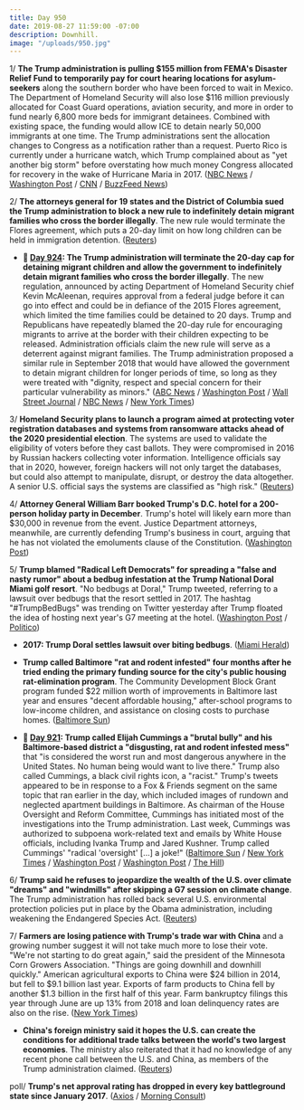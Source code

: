 ```yaml
---
title: Day 950
date: 2019-08-27 11:59:00 -07:00
description: Downhill.
image: "/uploads/950.jpg"
---
```


1/ **The Trump administration is pulling $155 million from FEMA's Disaster Relief Fund to temporarily pay for court hearing locations for asylum-seekers** along the southern border who have been forced to wait in Mexico. The Department of Homeland Security will also lose $116 million previously allocated for Coast Guard operations, aviation security, and more in order to fund nearly 6,800 more beds for immigrant detainees. Combined with existing space, the funding would allow ICE to detain nearly 50,000 immigrants at one time. The Trump administrations sent the allocation changes to Congress as a notification rather than a request. Puerto Rico is currently under a hurricane watch, which Trump complained about as "yet another big storm" before overstating how much money Congress allocated for recovery in the wake of Hurricane Maria in 2017. ([NBC News](https://www.nbcnews.com/politics/immigration/trump-admin-pulling-millions-fema-disaster-relief-send-southern-border-n1046691) / [Washington Post](https://www.washingtonpost.com/politics/trump-complains-of-yet-another-big-storm-as-puerto-rico-comes-under-a-hurricane-watch/2019/08/27/34dc5946-c8e6-11e9-a1fe-ca46e8d573c0_story.html) / [CNN](https://www.cnn.com/2019/08/27/politics/fema-immigration-enforcement-dorian/index.html) / [BuzzFeed News](https://www.buzzfeednews.com/article/hamedaleaziz/the-trump-administration-is-taking-millions-from-fema-to))

2/ **The attorneys general for 19 states and the District of Columbia sued the Trump administration to block a new rule to indefinitely detain migrant families who cross the border illegally**. The new rule would terminate the Flores agreement, which puts a 20-day limit on how long children can be held in immigration detention. ([Reuters](https://www.reuters.com/article/us-usa-immigration-detention-idUSKCN1VG1ZB))

* **📌 [Day 924](https://whatthefuckjusthappenedtoday.com/2019/08/21/day-944/#1-the-trump-administration-will-term): The Trump administration will terminate the 20-day cap for detaining migrant children and allow the government to indefinitely detain migrant families who cross the border illegally**. The new regulation, announced by acting Department of Homeland Security chief Kevin McAleenan, requires approval from a federal judge before it can go into effect and could be in defiance of the 2015 Flores agreement, which limited the time families could be detained to 20 days. Trump and Republicans have repeatedly blamed the 20-day rule for encouraging migrants to arrive at the border with their children expecting to be released. Administration officials claim the new rule will serve as a deterrent against migrant families. The Trump administration proposed a similar rule in September 2018 that would have allowed the government to detain migrant children for longer periods of time, so long as they were treated with "dignity, respect and special concern for their particular vulnerability as minors." ([ABC News](https://abcnews.go.com/Politics/trump-administration-roll-plan-longer-term-detention-migrant/story?id=65085432) / [Washington Post](https://www.washingtonpost.com/immigration/trump-administration-moves-to-terminate-court-agreement-hold-migrant-children-and-parents-longer/2019/08/21/c268bb44-c28b-11e9-9986-1fb3e4397be4_story.html) / [Wall Street Journal](https://www.wsj.com/articles/trump-administration-unveils-plan-to-hold-migrant-children-in-long-term-detention-with-parents-11566394202) / [NBC News](https://www.nbcnews.com/politics/immigration/trump-administration-lift-limit-how-long-it-can-detain-migrant-n1044666) / [New York Times](https://www.nytimes.com/2019/08/21/us/politics/flores-migrant-family-detention.html))

3/ **Homeland Security plans to launch a program aimed at protecting voter registration databases and systems from ransomware attacks ahead of the 2020 presidential election**. The systems are used to validate the eligibility of voters before they cast ballots. They were compromised in 2016 by Russian hackers collecting voter information. Intelligence officials say that in 2020, however, foreign hackers will not only target the databases, but could also attempt to manipulate, disrupt, or destroy the data altogether. A senior U.S. official says the systems are classified as "high risk." ([Reuters](https://www.reuters.com/article/us-usa-cyber-election-exclusive-idUSKCN1VG222))

4/ **Attorney General William Barr booked Trump's D.C. hotel for a 200-person holiday party in December**. Trump's hotel will likely earn more than $30,000 in revenue from the event. Justice Department attorneys, meanwhile, are currently defending Trump's business in court, arguing that he has not violated the emoluments clause of the Constitution. ([Washington Post](https://www.washingtonpost.com/business/2019/08/27/cheers-barr-books-trumps-hotel-holiday-party/))

5/ **Trump blamed "Radical Left Democrats" for spreading a "false and nasty rumor" about a bedbug infestation at the Trump National Doral Miami golf resort**. "No bedbugs at Doral," Trump tweeted, referring to a lawsuit over bedbugs that the resort settled in 2017. The hashtag "#TrumpBedBugs" was trending on Twitter yesterday after Trump floated the idea of hosting next year's G7 meeting at the hotel. ([Washington Post](https://www.washingtonpost.com/politics/trump-pushes-back-on-nasty-rumor-of-bed-bug-infestation-at-his-doral-golf-resort/2019/08/27/6da6146e-c8b5-11e9-a1fe-ca46e8d573c0_story.html) / [Politico](https://www.politico.com/story/2019/08/27/president-trump-tweet-doral-florida-hotel-resort-bed-bugs-1475911))

* **2017: Trump Doral settles lawsuit over biting bedbugs**. ([Miami Herald](https://www.miamiherald.com/entertainment/ent-columns-blogs/jose-lambiet/article129651494.html))

* **Trump called Baltimore "rat and rodent infested" four months after he tried ending the primary funding source for the city's public housing rat-elimination program**. The Community Development Block Grant program funded $22 million worth of improvements in Baltimore last year and ensures "decent affordable housing," after-school programs to low-income children, and assistance on closing costs to purchase homes. ([Baltimore Sun](https://www.baltimoresun.com/maryland/baltimore-city/bs-md-ci-rat-budget-trump-20190826-t6oay6qtqzexbefumapeyqp2hq-story.html))

* **📌 [Day 921](https://whatthefuckjusthappenedtoday.com/2019/07/29/day-921/#1-trump-called-elijah-cummings-a-bru): Trump called Elijah Cummings a "brutal bully" and his Baltimore-based district a "disgusting, rat and rodent infested mess"** that "is considered the worst run and most dangerous anywhere in the United States. No human being would want to live there." Trump also called Cummings, a black civil rights icon, a "racist." Trump's tweets appeared to be in response to a Fox & Friends segment on the same topic that ran earlier in the day, which included images of rundown and neglected apartment buildings in Baltimore. As chairman of the House Oversight and Reform Committee, Cummings has initiated most of the investigations into the Trump administration. Last week, Cummings was authorized to subpoena work-related text and emails by White House officials, including Ivanka Trump and Jared Kushner. Trump called Cummings' "radical 'oversight' \[…\] a joke!" ([Baltimore Sun](https://www.baltimoresun.com/politics/bs-md-pol-cummings-trump-20190727-chty2yovtvfzfcjkeaui7wm5zi-story.html) / [New York Times](https://www.nytimes.com/2019/07/27/us/politics/trump-elijah-cummings.html) / [Washington Post](https://www.washingtonpost.com/politics/trump-attacks-rep-cummingss-district-calling-it-a-disgusting-rat-and-rodent-infested-mess/2019/07/27/b93c89b2-b073-11e9-bc5c-e73b603e7f38_story.html) / [Washington Post](https://www.washingtonpost.com/politics/louder-and-more-hateful-big-city-leaders-say-trumps-attacks-on-baltimore-are-escalation-of-his-strategy-to-denigrate-diverse-liberal-areas/2019/07/28/45448ad0-b16a-11e9-951e-de024209545d_story.html) / [The Hill](https://thehill.com/homenews/administration/455034-trump-doubles-down-on-attacks-against-cummings-and-baltimore-area))

6/ **Trump said he refuses to jeopardize the wealth of the U.S. over climate "dreams" and "windmills" after skipping a G7 session on climate change**. The Trump administration has rolled back several U.S. environmental protection policies put in place by the Obama administration, including weakening the Endangered Species Act. ([Reuters](https://www.reuters.com/article/us-g7-summit-trump-climatechange-idUSKCN1VG1RU))

7/ **Farmers are losing patience with Trump's trade war with China** and a growing number suggest it will not take much more to lose their vote. "We're not starting to do great again," said the president of the Minnesota Corn Growers Association. "Things are going downhill and downhill quickly." American agricultural exports to China were $24 billion in 2014, but fell to $9.1 billion last year. Exports of farm products to China fell by another $1.3 billion in the first half of this year. Farm bankruptcy filings this year through June are up 13% from 2018 and loan delinquency rates are also on the rise. ([New York Times](https://www.nytimes.com/2019/08/27/us/politics/trump-farmers-china-trade.html))

* **China's foreign ministry said it hopes the U.S. can create the conditions for additional trade talks between the world's two largest economies**. The ministry also reiterated that it had no knowledge of any recent phone call between the U.S. and China, as members of the Trump administration claimed. ([Reuters](https://www.reuters.com/article/us-usa-trade-china-idUSKCN1VH0MM))

poll/ **Trump's net approval rating has dropped in every key battleground state since January 2017**. ([Axios](https://www.axios.com/trump-approval-rating-swing-battleground-states-d6ffffe7-07e2-4398-90d6-14c1f97bf62c.html) / [Morning Consult](https://morningconsult.com/tracking-trump-2/))